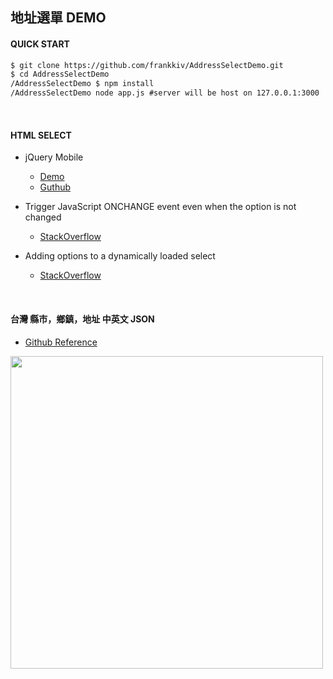 ## 地址選單 DEMO

#### QUICK START
```xml
$ git clone https://github.com/frankkiv/AddressSelectDemo.git
$ cd AddressSelectDemo
/AddressSelectDemo $ npm install
/AddressSelectDemo node app.js #server will be host on 127.0.0.1:3000
```
<br>

#### HTML SELECT
- jQuery Mobile
    - [Demo](http://demos.jquerymobile.com/1.4.5/selectmenu/)
    - [Guthub](https://github.com/jquery/jquery-mobile)

- Trigger JavaScript ONCHANGE event even when the option is not changed
    - [StackOverflow](http://stackoverflow.com/questions/11877527/html-select-trigger-javascript-onchange-event-even-when-the-option-is-not-chan)

- Adding options to a dynamically loaded select
    - [StackOverflow](http://stackoverflow.com/questions/5942613/adding-options-to-a-dynamically-loaded-select)

<br>

#### 台灣 縣市，鄉鎮，地址 中英文 JSON
- [Github Reference](https://github.com/donma/TaiwanAddressCityAreaRoadChineseEnglishJSON)
<img src="https://i.imgur.com/rLyCk27.png" style="height:500px">